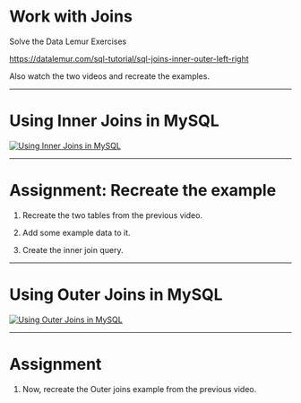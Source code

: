 # Work with Joins


Solve the Data Lemur Exercises

https://datalemur.com/sql-tutorial/sql-joins-inner-outer-left-right

Also watch the two videos and recreate the examples.

---

# Using Inner Joins in MySQL

[![Using Inner Joins in MySQL](http://img.youtube.com/vi/rqRKS0nDITw/0.jpg)](https://www.youtube.com/watch?v=rqRKS0nDITw)

---

# Assignment: Recreate the example

1. Recreate the two tables from the previous video.

2. Add some example data to it.

3. Create the inner join query.

---

# Using Outer Joins in MySQL

[![Using Outer Joins in MySQL](http://img.youtube.com/vi/PiiZXqkTPcY/0.jpg)](https://www.youtube.com/watch?v=PiiZXqkTPcY)

---

# Assignment

1. Now, recreate the Outer joins example from the previous video.